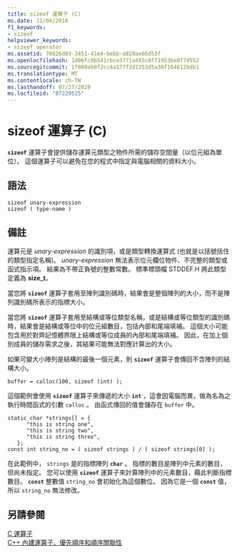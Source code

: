 ```yaml
---
title: sizeof 運算子 (C)
ms.date: 11/04/2016
f1_keywords:
- sizeof
helpviewer_keywords:
- sizeof operator
ms.assetid: 70826d03-3451-41e4-bebb-a820ae66d53f
ms.openlocfilehash: 1d06fc8b541cbce3771a485c8f71953be8f7d552
ms.sourcegitcommit: 1f009ab0f2cc4a177f2d1353d5a38f164612bdb1
ms.translationtype: MT
ms.contentlocale: zh-TW
ms.lasthandoff: 07/27/2020
ms.locfileid: "87229515"
---
```

# <a name="sizeof-operator-c"></a>sizeof 運算子 (C)

**`sizeof`** 運算子會提供儲存運算元類型之物件所需的儲存空間量（以位元組為單位）。 這個運算子可以避免在您的程式中指定與電腦相關的資料大小。

## <a name="syntax"></a>語法

```
sizeof unary-expression
sizeof ( type-name )
```

## <a name="remarks"></a>備註

運算元是 *unary-expression* 的識別項，或是類型轉換運算式 (也就是以括號括住的類型指定名稱)。 *unary-expression* 無法表示位元欄位物件、不完整的類型或函式指示項。 結果為不帶正負號的整數常數。 標準標頭檔 STDDEF.H 將此類型定義為 **size_t**。

當您將 **`sizeof`** 運算子套用至陣列識別碼時，結果會是整個陣列的大小，而不是陣列識別碼所表示的指標大小。

當您將 **`sizeof`** 運算子套用至結構或等位類型名稱，或是結構或等位類型的識別碼時，結果會是結構或等位中的位元組數目，包括內部和尾端填補。 這個大小可能包含用於對齊記憶體界限上結構或等位成員的內部和尾端填補。 因此，在加上個別成員的儲存需求之後，其結果可能無法對應計算出的大小。

如果可變大小陣列是結構的最後一個元素，則 **`sizeof`** 運算子會傳回不含陣列的結構大小。

```
buffer = calloc(100, sizeof (int) );
```

這個範例會使用 **`sizeof`** 運算子來傳遞的大小 **`int`** ，這會因電腦而異，做為名為之執行時間函式的引數 `calloc` 。 由函式傳回的值會儲存在 `buffer` 中。

```
static char *strings[] = {
      "this is string one",
      "this is string two",
      "this is string three",
   };
const int string_no = ( sizeof strings ) / ( sizeof strings[0] );
```

在此範例中， `strings` 是的指標陣列 **`char`** 。 指標的數目是陣列中元素的數目，但尚未指定。 您可以使用 **`sizeof`** 運算子來計算陣列中的元素數目，藉此判斷指標數目。 **`const`** 整數值 `string_no` 會初始化為這個數位。 因為它是一個 **`const`** 值，所以 `string_no` 無法修改。

## <a name="see-also"></a>另請參閱

[C 運算子](c-operators.md)<br/>
[C++ 內建運算子、優先順序和順序關聯性](../cpp/cpp-built-in-operators-precedence-and-associativity.md)
